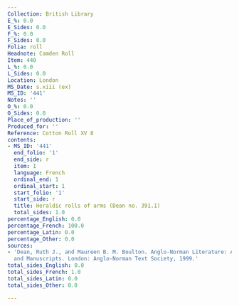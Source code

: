 ```yaml
---
Collection: British Library
E_%: 0.0
E_Sides: 0.0
F_%: 0.0
F_Sides: 0.0
Folia: roll
Headnote: Camden Roll
Item: 440
L_%: 0.0
L_Sides: 0.0
Location: London
MS_Date: s.xiii (ex)
MS_ID: '441'
Notes: ''
O_%: 0.0
O_Sides: 0.0
Place_of_production: ''
Produced_for: ''
Reference: Cotton Roll XV 8
contents:
- MS_ID: '441'
  end_folio: '1'
  end_side: r
  item: 1
  language: French
  ordinal_end: 1
  ordinal_start: 1
  start_folio: '1'
  start_side: r
  title: Heraldic rolls of arms (Dean no. 391.1)
  total_sides: 1.0
percentage_English: 0.0
percentage_French: 100.0
percentage_Latin: 0.0
percentage_Other: 0.0
sources:
- 'Dean, Ruth J., and Maureen B. M. Boulton. Anglo-Norman Literature: A Guide to Texts
  and Manuscripts. London: Anglo-Norman Text Society, 1999.'
total_sides_English: 0.0
total_sides_French: 1.0
total_sides_Latin: 0.0
total_sides_Other: 0.0

---
```

